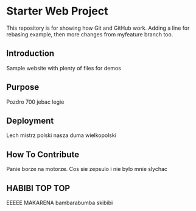 # Starter Web Project

This repository is for showing how Git and GitHub work. Adding a line for rebasing example, then more changes from myfeature branch too.

## Introduction

Sample website with plenty of files for demos

## Purpose

Pozdro 700 jebac legie

## Deployment

Lech mistrz polski nasza duma wielkopolski

## How To Contribute

Panie borze na motorze. Cos sie zepsulo i nie bylo mnie slychac

## HABIBI TOP TOP

EEEEE MAKARENA bambarabumba skibibi